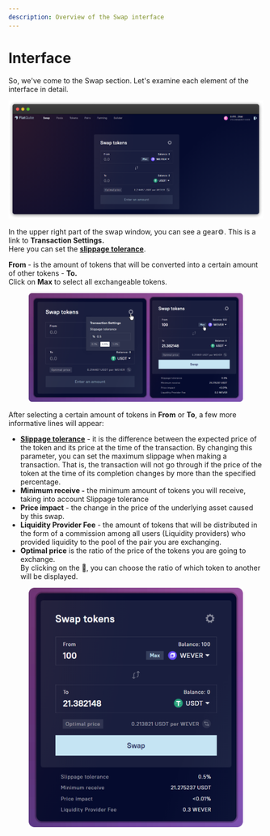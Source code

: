 ```yaml
---
description: Overview of the Swap interface
---
```


# Interface

So, we've come to the Swap section. Let's examine each element of the interface in detail.

![](../../.gitbook/assets/Interface.png)

In the upper right part of the swap window, you can see a gear⚙️. This is a link to **Transaction Settings.**\
Here you can set the [**slippage tolerance**](how-to/configure-slippage-tolerance.md).

**From** - is the amount of tokens that will be converted into a certain amount of other tokens - **To.**\
Click on **Max** to select all exchangeable tokens.

<figure><img src="../../.gitbook/assets/image (292).png" alt=""><figcaption></figcaption></figure>

After selecting a certain amount of tokens in **From** or **To**, a few more informative lines will appear:

* [**Slippage tolerance**](how-to/configure-slippage-tolerance.md) - it is the difference between the expected price of the token and its price at the time of the transaction. By changing this parameter, you can set the maximum slippage when making a transaction. That is, the transaction will not go through if the price of the token at the time of its completion changes by more than the specified percentage.
* **Minimum receive -** the minimum amount of tokens you will receive, taking into account Slippage tolerance
* **Price impact** - the change in the price of the underlying asset caused by this swap.
* **Liquidity Provider Fee** - the amount of tokens that will be distributed in the form of a commission among all users (Liquidity providers) who provided liquidity to the pool of the pair you are exchanging.
* **Optimal price** is the ratio of the price of the tokens you are going to exchange.\
  By clicking on the 🔁, you can choose the ratio of which token to another will be displayed.

<figure><img src="../../.gitbook/assets/image (367).png" alt=""><figcaption></figcaption></figure>

